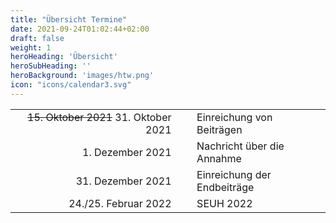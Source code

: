 ```yaml
---
title: "Übersicht Termine"
date: 2021-09-24T01:02:44+02:00
draft: false
weight: 1
heroHeading: 'Übersicht'
heroSubHeading: ''
heroBackground: 'images/htw.png'
icon: "icons/calendar3.svg"
---
```

|                      |              |                             |
|---------------------:|:-------------|:----------------------------|
|     ~~15.&nbsp;Oktober 2021~~ 31.&nbsp;Oktober 2021 | &nbsp;&nbsp; | Einreichung von Beiträgen   |
|     1. Dezember 2021 |              | Nachricht über die Annahme  |
|    31. Dezember 2021 |              | Einreichung der Endbeiträge |
| 24./25. Februar 2022 |              | SEUH 2022                   |
